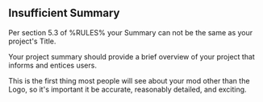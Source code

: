 ## Insufficient Summary

Per section 5.3 of %RULES% your Summary can not be the same as your project's Title.

Your project summary should provide a brief overview of your project that informs and entices users.

This is the first thing most people will see about your mod other than the Logo, so it's important it be accurate, reasonably detailed, and exciting.
